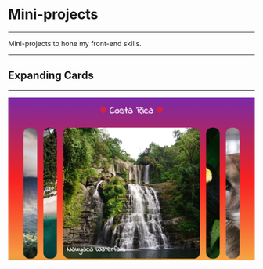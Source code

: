 # Mini-projects
----------

Mini-projects to hone my front-end skills. 

------------

## Expanding Cards

----------

![Expanding Cards](images/expanding-cards.png)